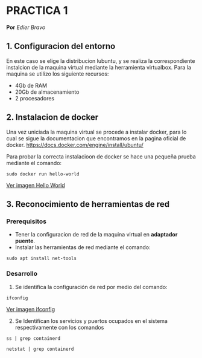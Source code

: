 # PRACTICA 1
**Por** *Edier Bravo*

## 1. Configuracion del entorno

En este caso se elige la distribucion lubuntu, y se realiza la correspondiente instalcion de la maquina virtual mediante la herramienta virtualbox.
Para la maquina se utilizo los siguiente recursos:
- 4Gb de RAM
- 20Gb de almacenamiento
- 2 procesadores

## 2. Instalacion de docker

Una vez uniciada la maquina virtual se procede a instalar docker, para lo cual se sigue la documentacion que encontramos en la pagina oficial de docker. <https://docs.docker.com/engine/install/ubuntu/>

Para probar la correcta instalacioon de docker se hace una pequeña prueba mediante el comando:
```
sudo docker run hello-world
```
[Ver imagen Hello World](https://github.com/edierbra/Practicas_IoT/blob/main/Practica_1/Images/hello-world.png?raw=true)

## 3. Reconocimiento de herramientas de red
### Prerequisitos
- Tener la configuracion de red de la maquina virtual en **adaptador puente**.
- Instalar las herramientas de red mediante el comando:
```
sudo apt install net-tools
```

### Desarrollo
1. Se identifica la configuración de red por medio del comando:
```
ifconfig
```
[Ver imagen ifconfig](https://github.com/edierbra/Practicas_IoT/blob/main/Practica_1/Images/ifconfig.png?raw=true)

2. Se Identifican los servicios y puertos ocupados en el sistema respectivamente con los comandos
```
ss | grep containerd
```
```
netstat | grep containerd
```
